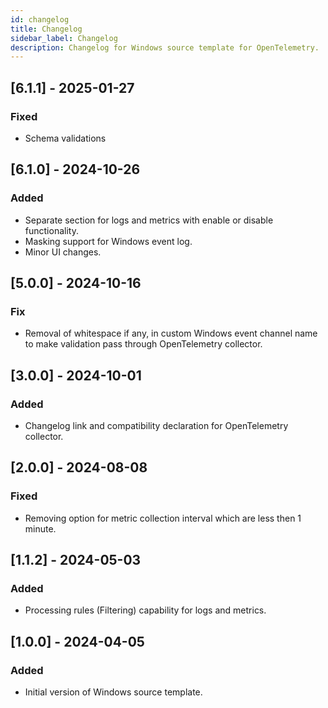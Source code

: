 ```yaml
---
id: changelog
title: Changelog
sidebar_label: Changelog
description: Changelog for Windows source template for OpenTelemetry.
---
```


## [6.1.1] - 2025-01-27
### Fixed
- Schema validations

## [6.1.0] - 2024-10-26
### Added
- Separate section for logs and metrics with enable or disable functionality.
- Masking support for Windows event log.
- Minor UI changes.

## [5.0.0] - 2024-10-16

### Fix
- Removal of whitespace if any, in custom Windows event channel name to make validation pass through OpenTelemetry collector.

## [3.0.0] - 2024-10-01

### Added
- Changelog link and compatibility declaration for OpenTelemetry collector.

## [2.0.0] - 2024-08-08

### Fixed
- Removing option for metric collection interval which are less then 1 minute.

## [1.1.2] - 2024-05-03

### Added
- Processing rules (Filtering) capability for logs and metrics.

## [1.0.0] - 2024-04-05

### Added
- Initial version of Windows source template.